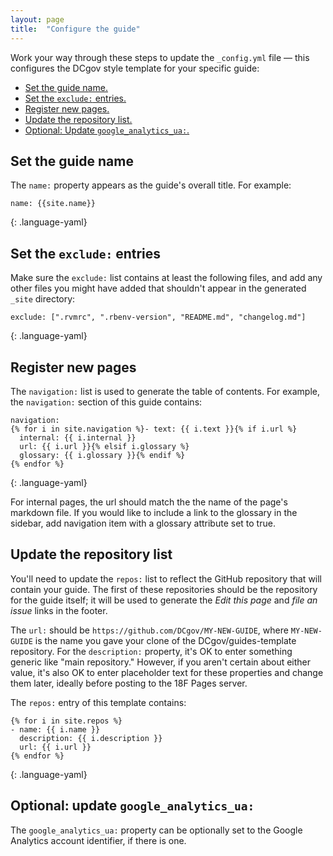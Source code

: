 ```yaml
---
layout: page
title:  "Configure the guide"
---
```


Work your way through these steps to update 
the `_config.yml` file — this configures the DCgov style template for your specific guide:

- [Set the guide name.](#set-name)
- [Set the `exclude:` entries.](#set-exclude-entries)
- [Register new pages.](#register-new-pages)
- [Update the repository list.](#update-repository-list)
- [Optional: Update `google_analytics_ua:`.](#set-google-analytics)

## <a name="set-name"></a>Set the guide name

The `name:` property appears as the guide's overall title. For example:

~~~
name: {{site.name}}
~~~
{: .language-yaml}

## <a name="set-exclude-entries"></a>Set the `exclude:` entries

Make sure the `exclude:` list contains at least the following files, and add
any other files you might have added that shouldn't appear in the
generated `_site` directory:

~~~
exclude: [".rvmrc", ".rbenv-version", "README.md", "changelog.md"]
~~~
{: .language-yaml}

## <a name="register-new-pages"></a>Register new pages

The `navigation:` list is used to generate the table of contents. For example,
the `navigation:` section of this guide contains:

~~~
navigation:
{% for i in site.navigation %}- text: {{ i.text }}{% if i.url %}
  internal: {{ i.internal }}
  url: {{ i.url }}{% elsif i.glossary %}
  glossary: {{ i.glossary }}{% endif %}
{% endfor %}
~~~
{: .language-yaml}

For internal pages, the url should match the the name of the page's markdown file.
If you would like to include a link to the glossary in the sidebar, add navigation item with a glossary attribute set to true.

## <a name="update-repository-list"></a>Update the repository list

You'll need to update the `repos:` list to reflect the GitHub
repository that will contain your guide. The first of these repositories
should be the repository for the guide itself; it will be used to generate
the _Edit this page_ and _file an issue_ links in the footer.

The `url:` should be `https://github.com/DCgov/MY-NEW-GUIDE`, where
`MY-NEW-GUIDE` is the name you gave your clone of the DCgov/guides-template
repository. For the `description:` property, it's OK to enter something
generic like "main repository." However, if you aren't certain about either
value, it's also OK to enter placeholder text for these properties and change
them later, ideally before posting to the 18F Pages server. 

The `repos:` entry of this template contains:

~~~
{% for i in site.repos %}
- name: {{ i.name }}
  description: {{ i.description }}
  url: {{ i.url }}
{% endfor %}
~~~
{: .language-yaml}

## <a name="set-google-analytics"></a>Optional: update `google_analytics_ua:`

The `google_analytics_ua:` property can be optionally set to the Google Analytics
account identifier, if there is one.